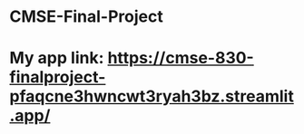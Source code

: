 # CMSE-Final-Project
# My app link: https://cmse-830-finalproject-pfaqcne3hwncwt3ryah3bz.streamlit.app/
